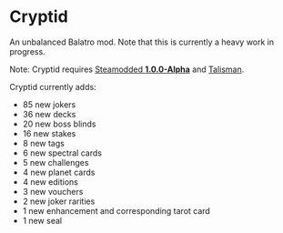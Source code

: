 # Cryptid
An unbalanced Balatro mod. Note that this is currently a heavy work in progress.

Note: Cryptid requires [Steamodded **1.0.0-Alpha**](https://github.com/Steamopollys/Steamodded/archive/refs/heads/main.zip) and [Talisman](https://github.com/MathIsFun0/Talisman/releases/latest).

Cryptid currently adds:
- 85 new jokers
- 36 new decks
- 20 new boss blinds
- 16 new stakes
- 8 new tags
- 6 new spectral cards
- 5 new challenges
- 4 new planet cards
- 4 new editions
- 3 new vouchers
- 2 new joker rarities
- 1 new enhancement and corresponding tarot card
- 1 new seal
